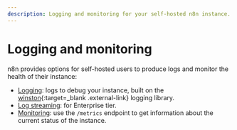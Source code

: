 ```yaml
---
description: Logging and monitoring for your self-hosted n8n instance.
---
```


# Logging and monitoring

n8n provides options for self-hosted users to produce logs and monitor the health of their instance:

* [Logging](/hosting/logging-monitoring/logging/): logs to debug your instance, built on the [winston](https://www.npmjs.com/package/winston){:target=_blank .external-link} logging library.
* [Log streaming](/log-streaming/): for Enterprise tier.
* [Monitoring](/hosting/logging-monitoring/monitoring/): use the `/metrics` endpoint to get information about the current status of the instance.
